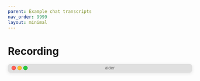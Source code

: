 ```yaml
---
parent: Example chat transcripts
nav_order: 9999
layout: minimal
---
```


# Recording

<link rel="stylesheet" type="text/css" href="/assets/asciinema/asciinema-player.css" />

<style>
/* Terminal header styling */
.terminal-header {
  background-color: #e0e0e0;
  border-top-left-radius: 6px;
  border-top-right-radius: 6px;
  padding: 4px 10px;
  display: flex;
  align-items: center;
  border-bottom: 1px solid #c0c0c0;
}

.terminal-buttons {
  display: flex;
  gap: 4px;
  margin-right: 10px;
}

.terminal-button {
  width: 10px;
  height: 10px;
  border-radius: 50%;
}

.terminal-close {
  background-color: #ff5f56;
  border: 1px solid #e0443e;
}

.terminal-minimize {
  background-color: #ffbd2e;
  border: 1px solid #dea123;
}

.terminal-expand {
  background-color: #27c93f;
  border: 1px solid #1aab29;
}

.terminal-title {
  flex-grow: 1;
  text-align: center;
  font-family: -apple-system, BlinkMacSystemFont, "Segoe UI", Roboto, Helvetica, Arial, sans-serif;
  font-size: 11px;
  color: #666;
}

/* Toast notification styling */
.toast-container {
  position: absolute;
  top: 50%;
  left: 50%;
  transform: translate(-50%, -50%);
  z-index: 1000;
  pointer-events: none;
}

.toast-notification {
  background-color: rgba(0, 0, 0, 0.7);
  color: white;
  padding: 12px 25px;
  border-radius: 8px;
  margin-bottom: 10px;
  box-shadow: 0 2px 8px rgba(0, 0, 0, 0.2);
  opacity: 0;
  transition: opacity 0.3s ease-in-out;
  font-family: -apple-system, BlinkMacSystemFont, "Segoe UI", Roboto, Helvetica, Arial, sans-serif;
  font-size: 18px;
  text-align: center;
  width: fit-content;
  max-width: 90%;
  white-space: normal;
}

/* Page container styling */
.page-container {
  max-height: 80vh;
  max-width: 900px;
  margin-left: auto;
  margin-right: auto;
  position: relative;
}

.terminal-container {
  border-radius: 6px;
  overflow: hidden;
  box-shadow: 0 3px 10px rgba(0, 0, 0, 0.1);
  margin-bottom: 20px;
  position: relative;
}
.asciinema-player-theme-aider {
  /* Foreground (default text) color */
  --term-color-foreground: #444444;  /* colour238 */

  /* Background color */
  --term-color-background: #dadada;  /* colour253 */

  /* Palette of 16 standard ANSI colors */
  --term-color-0: #21222c;
  --term-color-1: #ff5555;
  --term-color-2: #50fa7b;
  --term-color-3: #f1fa8c;
  --term-color-4: #bd93f9;
  --term-color-5: #ff79c6;
  --term-color-6: #8be9fd;
  --term-color-7: #f8f8f2;
  --term-color-8: #6272a4;
  --term-color-9: #ff6e6e;
  --term-color-10: #69ff94;
  --term-color-11: #ffffa5;
  --term-color-12: #d6acff;
  --term-color-13: #ff92df;
  --term-color-14: #a4ffff;
  --term-color-15: #ffffff;
}
</style>

<div class="page-container">
<div class="toast-container" id="toast-container"></div>
<div class="terminal-container">
  <div class="terminal-header">
    <div class="terminal-buttons">
      <div class="terminal-button terminal-close"></div>
      <div class="terminal-button terminal-minimize"></div>
      <div class="terminal-button terminal-expand"></div>
    </div>
    <div class="terminal-title">aider</div>
  </div>
  <div id="demo"></div>
</div>
<script src="/assets/asciinema/asciinema-player.min.js"></script>

<script>
document.addEventListener('DOMContentLoaded', function() {
  const url = "https://gist.githubusercontent.com/paul-gauthier/3011ab9455c2d28c0e5a60947202752f/raw/5a5b3dbf68a9c2b22b4954af287efedecdf79d52/tmp.redacted.cast";
  
  // Create player with a single call
  const player = AsciinemaPlayer.create(
    url,
    document.getElementById('demo'),
    {
      speed: 1.25,
      idleTimeLimit: 1,
      theme: "aider",
      poster: "npt:0:01",
      markers: [
        [3.0, "Hello!"],
        [300.0, "Hello!"],
      ],
    }
  );
  
  // Function to display toast notification
  function showToast(text) {
    const toastContainer = document.getElementById('toast-container');
    
    // Create toast element
    const toast = document.createElement('div');
    toast.className = 'toast-notification';
    toast.textContent = text;
    
    // Add to container
    toastContainer.appendChild(toast);
    
    // Trigger animation
    setTimeout(() => {
      toast.style.opacity = '1';
    }, 10);
    
    // Remove after 3 seconds
    setTimeout(() => {
      toast.style.opacity = '0';
      setTimeout(() => {
        toastContainer.removeChild(toast);
      }, 300); // Wait for fade out animation
    }, 3000);
  }
  
  // Function to speak text using the Web Speech API
  function speakText(text) {
    // Check if speech synthesis is supported
    if ('speechSynthesis' in window) {
      // Create a new speech synthesis utterance
      const utterance = new SpeechSynthesisUtterance(text);
      
      // Optional: Configure voice properties
      utterance.rate = 1.0; // Speech rate (0.1 to 10)
      utterance.pitch = 1.0; // Speech pitch (0 to 2)
      utterance.volume = 1.0; // Speech volume (0 to 1)
      
      // Speak the text
      window.speechSynthesis.speak(utterance);
    } else {
      console.warn('Speech synthesis not supported in this browser');
    }
  }

  // Add event listener with safety checks
  if (player && typeof player.addEventListener === 'function') {
    player.addEventListener('marker', function(event) {
      try {
        const { index, time, label } = event;
        console.log(`marker! ${index} - ${time} - ${label}`);
        
        // Speak the marker label and show toast
        speakText(label);
        showToast(label);
      } catch (error) {
        console.error('Error in marker event handler:', error);
      }
    });
  }
});
</script>

</div>


